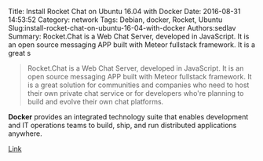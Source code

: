 Title: Install Rocket Chat on Ubuntu 16.04 with Docker
Date: 2016-08-31 14:53:52
Category: network
Tags: Debian, docker, Rocket, Ubuntu
Slug:install-rocket-chat-on-ubuntu-16-04-with-docker
Authors:sedlav
Summary: Rocket.Chat is a Web Chat Server, developed in JavaScript. It is an open source messaging APP built with Meteor fullstack framework. It is a great s

> Rocket.Chat is a Web Chat Server, developed in JavaScript. It is an open source messaging APP built with Meteor fullstack framework. It is a great solution for communities and companies who need to host their own private chat service or for developers who're planning to build and evolve their own chat platforms.

**Docker** provides an integrated technology suite that enables development and IT operations teams to build, ship, and run distributed applications anywhere.

[Link](http://linoxide.com/linux-how-to/install-rocket-chat-ubuntu-16-04-docker/)
